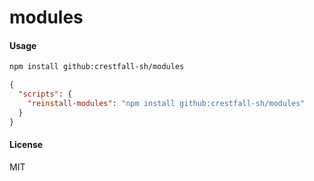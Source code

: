 # modules

#### Usage

```sh
npm install github:crestfall-sh/modules
```

```json
{
  "scripts": {
    "reinstall-modules": "npm install github:crestfall-sh/modules"
  }
}
```

#### License

MIT
